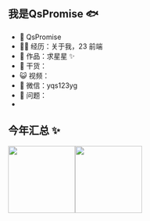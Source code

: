 ## 我是QsPromise 🐟

- 🐧 QsPromise
- 👨‍💻 经历：关于我，23 前端
- 🏡 作品：求星星 ✨
- 🌱 干货：
- 😺 视频：
- 💬 微信：yqs123yg
- 🤔 问题：
- 
## 今年汇总 ✨

<img align="" height="137px" src="https://github-readme-stats.vercel.app/api?username=liyupi&hide_title=true&hide_border=true&show_icons=true&include_all_commits=true&line_height=21&bg_color=0,EC6C6C,FFD479,FFFC79,73FA79&theme=graywhite&locale=cn" /><img align="" height="137px" src="https://github-readme-stats.vercel.app/api/top-langs/?username=liyupi&hide_title=true&hide_border=true&layout=compact&bg_color=0,73FA79,73FDFF,D783FF&theme=graywhite&locale=cn" />
